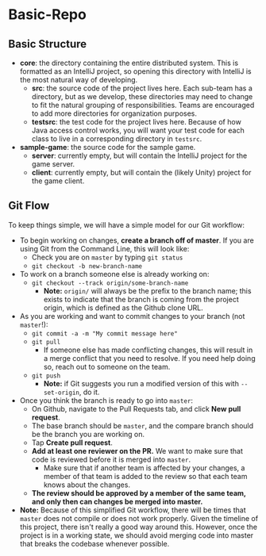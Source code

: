 # Basic-Repo

## Basic Structure

- **core**: the directory containing the entire distributed system. This is formatted as an IntelliJ project, so opening this directory with IntelliJ is the most natural way of developing.
	- **src**: the source code of the project lives here. Each sub-team has a directory, but as we develop, these directories may need to change to fit the natural grouping of responsibilities. Teams are encouraged to add more directories for organization purposes.
	- **testsrc**: the test code for the project lives here. Because of how Java access control works, you will want your test code for each class to live in a corresponding directory in `testsrc`.
- **sample-game**: the source code for the sample game.
	- **server**: currently empty, but will contain the IntelliJ project for the game server.
	- **client**: currently empty, but will contain the (likely Unity) project for the game client.

## Git Flow

To keep things simple, we will have a simple model for our Git workflow:

- To begin working on changes, **create a branch off of master**. If you are using Git from the Command Line, this will look like:
	- Check you are on `master` by typing `git status`
	- `git checkout -b new-branch-name`
- To work on a branch someone else is already working on:
	- `git checkout --track origin/some-branch-name`
		- **Note:** `origin/` will always be the prefix to the branch name; this exists to indicate that the branch is coming from the project origin, which is defined as the Github clone URL.
- As you are working and want to commit changes to your branch (not `master`!):
	- `git commit -a -m "My commit message here"`
	- `git pull`
		- If someone else has made conflicting changes, this will result in a merge conflict that you need to resolve. If you need help doing so, reach out to someone on the team.
	- `git push`
		- **Note:** if Git suggests you run a modified version of this with `--set-origin`, do it.
- Once you think the branch is ready to go into `master`:
	- On Github, navigate to the Pull Requests tab, and click **New pull request**.
	- The base branch should be `master`, and the compare branch should be the branch you are working on.
	- Tap **Create pull request**.
	- **Add at least one reviewer on the PR.** We want to make sure that code is reviewed before it is merged into `master`.
		- Make sure that if another team is affected by your changes, a member of that team is added to the review so that each team knows about the changes.
	- **The review should be approved by a member of the same team, and only then can changes be merged into master.**
- **Note:** Because of this simplified Git workflow, there will be times that `master` does not compile or does not work properly. Given the timeline of this project, there isn't really a good way around this. However, once the project is in a working state, we should avoid merging code into master that breaks the codebase whenever possible.
